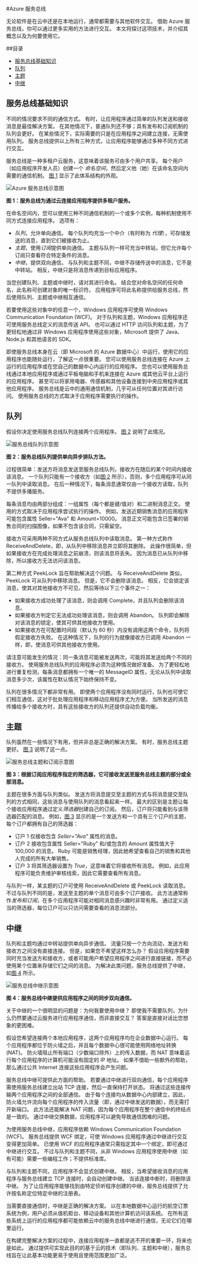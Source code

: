 #<a name="azure-service-bus"></a>Azure 服务总线

无论软件是在云中还是在本地运行，通常都需要与其他软件交互。 借助 Azure 服务总线，你可以通过更多实用的方法进行交互。 本文将探讨这项技术，并介绍其概念以及为何要使用它。

##<a name="table-of-contents"></a>目录      
- [服务总线基础知识](#fundamentals)
- [队列](#queues)
- [主题](#topics)
- [中继](#relays)

## <a name="fundamentals"></a>服务总线基础知识
不同的情况要求不同的通信方式。 有时，让应用程序通过简单的队列发送和接收消息是最佳解决方案。 在其他情况下，普通队列还不够；具有发布和订阅机制的队列会更好。 在某些情况下，实际需要的只是在应用程序之间建立连接，无需使用队列。 服务总线提供以上所有三种方式，让应用程序能够通过多种不同方式进行交互。

服务总线是一种多租户云服务，这意味着该服务可由多个用户共享。 每个用户（如应用程序开发人员）创建一个 *命名空间*，然后定义他（她）在该命名空间内需要的通信机制。 [图 1](#Fig1) 显示了此体系结构的外观。

<a name="Fig1"></a>![Azure 服务总线示意图][svc-bus]

**图 1：服务总线为通过云连接应用程序提供多租户服务。**

在命名空间内，您可以使用三种不同通信机制的一个或多个实例，每种机制使用不同方式连接应用程序。 选项有：

- *队列*，允许单向通信。 每个队列均充当一个中介（有时称为 *代理*），可存储发送的消息，直到它们被接收为止。
- *主题*，使用*订阅*提供单向通信。 主题与队列一样可充当中转站，但它允许每个订阅只查看符合特定条件的消息。
- *中继*，提供双向通信。 与队列和主题不同，中继不存储传送中的消息，它不是中转站。 相反，中继只是将消息传递到目标应用程序。

当您创建队列、主题或中继时，请对其进行命名。 结合您对命名空间的任何命名，此名称可创建对象的唯一标识符。 应用程序可将此名称提供给服务总线，然后使用队列、主题或中继相互通信。 

若要使用这些对象中的任意一个，Windows 应用程序可使用 Windows Communication Foundation (WCF)。 对于队列和主题，Windows 应用程序还可使用服务总线定义的消息传送 API。 也可以通过 HTTP 访问队列和主题，为了更轻松地通过非 Windows 应用程序使用这些对象，Microsoft 提供了 Java、Node.js 和其他语言的 SDK。

即使服务总线本身在云（即 Microsoft 的 Azure 数据中心）中运行，使用它的应用程序也能随处运行，了解这一点很重要。 您可以使用服务总线连接在 Azure 上运行的应用程序或在您自己的数据中心内运行的应用程序。 您也可以使用服务总线通过本地应用程序或通过平板电脑和手机来连接在 Azure 或其他云平台上运行的应用程序。 甚至可以将家用电器、传感器和其他设备连接到中央应用程序或其他应用程序。 服务总线是云中的通用通信机制，几乎可从任何位置对其进行访问。 使用服务总线的方式取决于应用程序需要执行的操作。

## <a name="queues"></a>队列

假设你决定使用服务总线队列连接两个应用程序。 [图 2](#Fig2) 说明了此情况。

<a name="Fig2"></a>![服务总线队列示意图][queues]

**图 2：服务总线队列提供单向异步排队方法。**

过程很简单：发送方将消息发送至服务总线队列，接收方在随后的某个时间内接收该消息。 一个队列只能有一个接收方（如[图 2](#Fig2) 所示），否则，多个应用程序可从同一队列中读取消息。 在后一种情况下，每条消息通常仅由一个接收方读取，队列不提供多播服务。

每条消息均由两部分组成：一组属性（每个都是键/值对）和二进制消息正文。 使用的方式取决于应用程序尝试执行的操作。 例如，发送近期销售消息的应用程序可能包含属性 Seller="Ava" 和 Amount=10000。 消息正文可能包含已签署的销售合同的扫描图像，如果不包含该合同，只需留空。

接收方可采用两种不同方式从服务总线队列中读取消息。 第一种方式称作 ReceiveAndDelete，即，从队列中移除消息并立即将其删除。 此操作很简单，但如果接收方在完成处理消息之前崩溃，则该消息将丢失。 因为消息已从队列中移除，所以接收方无法访问该消息。 

第二种方式 PeekLock 旨在帮助解决这个问题。 与 ReceiveAndDelete 类似，PeekLock 可从队列中移除消息。 但是，它不会删除该消息。 相反，它会锁定该消息，使其对其他接收方不可见，然后等待以下三个事件之一：

- 如果接收方成功处理了该消息，则会调用 Complete，并且队列会删除该消息。 
- 如果接收方判定它无法成功处理该消息，则会调用 Abandon。 队列即会解除对该消息的锁定，使其可供其他接收方使用。
- 如果接收方在可配置时间段（默认为 60 秒）内没有调用这两个命令，队列将假定接收方失败。 在这种情况下，队列的行为就像接收方已调用 Abandon 一样，即，使消息可供其他接收方使用。

请注意可能发生的情况：同一条消息可能被发送两次，可能将其发送给两个不同的接收方。 使用服务总线队列的应用程序必须为这种情况做好准备。 为了更轻松地进行重复检测，每条消息都拥有一个唯一的 MessageID 属性，无论从队列中读取消息多少次，该属性在默认情况下始终保持不变。 

队列在很多情况下都非常有用。 即使两个应用程序没有同时运行，队列也可使它们相互通信，这对于批处理应用程序和移动应用程序尤为方便。 当所发送的消息传播给多个接收方时，具有这些接收方的队列还提供自动负载均衡。

## <a name="topics"></a>主题

队列虽然在一些情况下有用，但并非总是正确的解决方案。 有时，服务总线主题更好。 [图 3](#Fig3) 说明了这一点。

<a name="Fig3"></a>![服务总线主题和订阅示意图][topics-subs]

**图 3：根据订阅应用程序指定的筛选器，它可接收发送至服务总线主题的部分或全部消息。**

主题在很多方面与队列类似。 发送方将消息提交至主题的方式与将消息提交至队列的方式相同，这些消息与使用队列的消息看起来一样。 最大的区别是主题让每个接收应用程序通过定义*筛选器*创建自己的订阅。 然后，订户将只能看到与该筛选器匹配的消息。 例如，[图 3](#Fig3) 显示的是一个发送方和一个具有三个订户的主题，每个订户都拥有自己的筛选器：

- 订户 1 仅接收包含 *Seller="Ava"* 属性的消息。
- 订户 2 接收包含属性 Seller="Ruby" 和/或包含的 Amount 属性值大于 100,000 的消息。 Ruby 可能是销售经理，因此她希望查看自己的销售和其他人完成的所有大单销售。
- 订户 3 将其筛选器设置为 *True*，这意味着它将接收所有消息。 例如，此应用程序可能负责维护审核线索，因此它需要查看所有消息。

与队列一样，某主题的订户可使用 ReceiveAndDelete 或 PeekLock 读取消息。 不过与队列不同的是，发送至主题的单个消息可由多个订户接收。 此方法通常称作*发布和订阅*，在多个应用程序可能对相同消息感兴趣时非常有用。 通过定义适当的筛选器，每位订户可以只访问需要查看的消息流部分。

## <a name="relays"></a>中继

队列和主题均通过中转站提供单向异步通信。 流量只按一个方向流动，发送方和接收方之间没有直接连接。 但是，如果您不希望这样怎么办？ 假设应用程序需要同时充当发送方和接收方，或者可能用户希望应用程序之间进行直接链接，而不必使用某个位置来存储它们之间的消息。 为解决此类问题，服务总线提供了中继，如[图 4](#Fig4) 所示。

<a name="Fig4"></a>![服务总线中继示意图][relay]

**图 4：服务总线中继提供应用程序之间的同步双向通信。**

关于中继的一个很明显的问题是：为何我要使用中继？ 即使我不需要队列，为什么仍然要通过云服务进行应用程序通信，而非直接交互？ 答案是直接对话比您想象的更困难。

假设您希望连接两个本地应用程序，这两个应用程序均在企业数据中心运行。 每个应用程序都位于防火墙之后，并且每个数据中心很可能使用网络地址转换 (NAT)。 防火墙阻止所有端口（少数端口除外）上的传入数据，而 NAT 意味着运行每个应用程序的计算机可能没有固定的 IP 地址。 如果不借助一些额外的帮助，那么通过公共 Internet 连接这些应用程序会产生问题。

服务总线中继可提供此方面的帮助。 若要通过中继进行双向通信，每个应用程序需使用服务总线建立出站 TCP 连接，然后一直保持打开状态。 将通过这些连接传输两个应用程序之间的全部通信。 由于每个连接均从数据中心内部建立，因此，防火墙允许流向每个应用程序的传入流量（即，通过中继发送的数据），而无需打开新端口。 此方法还能解决 NAT 问题，因为每个应用程序在整个通信中的终结点是一致的。 通过中继交换数据，应用程序可以避免导致通信困难的问题。 

为使用服务总线中继，应用程序依赖 Windows Communication Foundation (WCF)。 服务总线提供 WCF 绑定，可使 Windows 应用程序通过中继进行交互变得更加简单。 已使用 WCF 的应用程序通常只需指定其中一个绑定，即可通过中继进行交互。 不过与队列和主题不同，从非 Windows 应用程序使用中继（如有可能）需要一些编程工作；不提供标准库。

与队列和主题不同，应用程序不会显式创建中继。 相反，当希望接收消息的应用程序与服务总线建立 TCP 连接时，会自动创建中继。 当该连接中断时，将删除该中继。 为了让应用程序能够找到由特定侦听程序创建的中继，服务总线提供了允许按名称定位特定中继的注册表。

当需要直接通信时，中继是正确的解决方案。 以在本地数据中心运行的航空订票系统为例，用户必须从值机柜台、移动设备和其他计算机访问该系统。 在所有这些系统上运行的应用程序都可能依赖云中的服务总线中继进行通信，无论它们在哪里运行。

在构建完整解决方案的过程中，连接应用程序一直都是逃不开的重要一环，将来也是如此。 通过提供可实现此目的的基于云的技术（即队列、主题和中继），服务总线旨在让此基本功能更易于使用且使用范围更加广泛。

[svc-bus]: ./media/hybrid-solutions/SvcBus_01_architecture.png
[queues]: ./media/hybrid-solutions/SvcBus_02_queues.png
[topics-subs]: ./media/hybrid-solutions/SvcBus_03_topicsandsubscriptions.png
[relay]: ./media/hybrid-solutions/SvcBus_04_relay.png